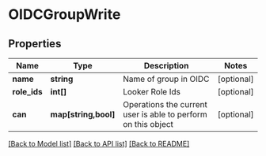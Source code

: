 # OIDCGroupWrite

## Properties
Name | Type | Description | Notes
------------ | ------------- | ------------- | -------------
**name** | **string** | Name of group in OIDC | [optional] 
**role_ids** | **int[]** | Looker Role Ids | [optional] 
**can** | **map[string,bool]** | Operations the current user is able to perform on this object | [optional] 

[[Back to Model list]](../README.md#documentation-for-models) [[Back to API list]](../README.md#documentation-for-api-endpoints) [[Back to README]](../README.md)


